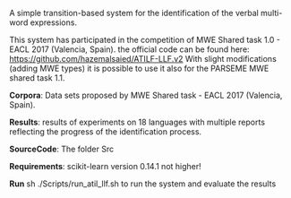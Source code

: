 A simple transition-based system for the identification of the verbal multi-word expressions. 
 
This system has participated in the competition of MWE Shared task 1.0 - EACL 2017 (Valencia, Spain). 
the official code can be found here: https://github.com/hazemalsaied/ATILF-LLF.v2
With slight modifications (adding MWE types) it is possible to use it also for the PARSEME MWE shared task 1.1.

**Corpora**: Data sets proposed by MWE Shared task - EACL 2017 (Valencia, Spain).

**Results**: results of experiments on 18 languages with multiple reports reflecting the progress of the identification process.

**SourceCode**: The folder Src

**Requirements**: scikit-learn version 0.14.1 not higher!

**Run** sh ./Scripts/run_atil_llf.sh to run the system and evaluate the results
